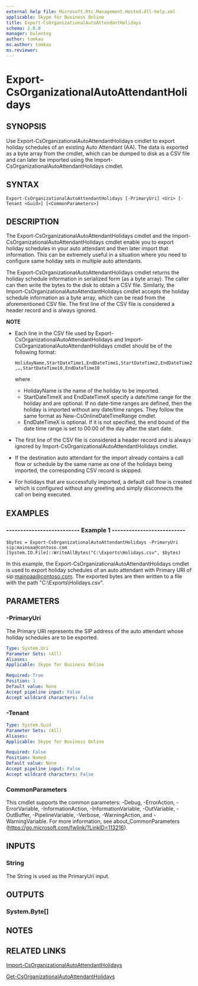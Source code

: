 ```yaml
---
external help file: Microsoft.Rtc.Management.Hosted.dll-help.xml
applicable: Skype for Business Online
title: Export-CsOrganizationalAutoAttendantHolidays
schema: 2.0.0
manager: bulenteg
author: tomkau
ms.author: tomkau
ms.reviewer:
---
```


# Export-CsOrganizationalAutoAttendantHolidays

## SYNOPSIS
Use Export-CsOrganizationalAutoAttendantHolidays cmdlet to export holiday schedules of an existing Auto Attendant (AA). The data is exported as a byte array from the cmdlet, which can be dumped to disk as a CSV file and can later be imported using the Import-CsOrganizationalAutoAttendantHolidays cmdlet.

## SYNTAX

```
Export-CsOrganizationalAutoAttendantHolidays [-PrimaryUri] <Uri> [-Tenant <Guid>] [<CommonParameters>]
```

## DESCRIPTION
The Export-CsOrganizationalAutoAttendantHolidays cmdlet and the Import-CsOrganizationalAutoAttendantHolidays cmdlet enable you to export holiday schedules in your auto attendant and then later import that information. This can be extremely useful in a situation where you need to configure same holiday sets in multiple auto attendants.

The Export-CsOrganizationalAutoAttendantHolidays cmdlet returns the holiday schedule information in serialized form (as a byte array). The caller can then write the bytes to the disk to obtain a CSV file. Similarly, the Import-CsOrganizationalAutoAttendantHolidays cmdlet accepts the holiday schedule information as a byte array, which can be read from the aforementioned CSV file. The first line of the CSV file is considered a header record and is always ignored.

**NOTE**
- Each line in the CSV file used by Export-CsOrganizationalAutoAttendantHolidays and Import-CsOrganizationalAutoAttendantHolidays cmdlet should be of the following format:

   `HolidayName,StartDateTime1,EndDateTime1,StartDateTime2,EndDateTime2,…,StartDateTime10,EndDateTime10`

    where 
    - HolidayName is the name of the holiday to be imported.
    - StartDateTimeX and EndDateTimeX specify a date/time range for the holiday and are optional. If no date-time ranges are defined, then the holiday is imported without any date/time ranges. They follow the same format as New-CsOnlineDateTimeRange cmdlet.
    - EndDateTimeX is optional. If it is not specified, the end bound of the date time range is set to 00:00 of the day after the start date.
- The first line of the CSV file is considered a header record and is always ignored by Import-CsOrganizationalAutoAttendantHolidays cmdlet.
- If the destination auto attendant for the import already contains a call flow or schedule by the same name as one of the holidays being imported, the corresponding CSV record is skipped.
- For holidays that are successfully imported, a default call flow is created which is configured without any greeting and simply disconnects the call on being executed.

## EXAMPLES

### -------------------------- Example 1 --------------------------
```
$bytes = Export-CsOrganizationalAutoAttendantHolidays -PrimaryUri sip:mainoaa@contoso.com
[System.IO.File]::WriteAllBytes("C:\Exports\Holidays.csv", $bytes)
```

In this example, the Export-CsOrganizationalAutoAttendantHolidays cmdlet is used to export holiday schedules of an auto attendant with Primary URI of sip:mainoaa@contoso.com. The exported bytes are then written to a file with the path "C:\Exports\Holidays.csv".

## PARAMETERS

### -PrimaryUri
The Primary URI represents the SIP address of the auto attendant whose holiday schedules are to be exported.

```yaml
Type: System.Uri
Parameter Sets: (All)
Aliases: 
Applicable: Skype for Business Online

Required: True
Position: 1
Default value: None
Accept pipeline input: False
Accept wildcard characters: False
```

### -Tenant

```yaml
Type: System.Guid
Parameter Sets: (All)
Aliases: 
Applicable: Skype for Business Online

Required: False
Position: Named
Default value: None
Accept pipeline input: False
Accept wildcard characters: False
```

### CommonParameters
This cmdlet supports the common parameters: -Debug, -ErrorAction, -ErrorVariable, -InformationAction, -InformationVariable, -OutVariable, -OutBuffer, -PipelineVariable, -Verbose, -WarningAction, and -WarningVariable. For more information, see about_CommonParameters (https://go.microsoft.com/fwlink/?LinkID=113216).


## INPUTS

### String
The String is used as the PrimaryUri input.


## OUTPUTS

### System.Byte[]


## NOTES


## RELATED LINKS

[Import-CsOrganizationalAutoAttendantHolidays](Import-CsOrganizationalAutoAttendantHolidays.md)

[Get-CsOrganizationalAutoAttendantHolidays](Get-CsOrganizationalAutoAttendantHolidays.md)

